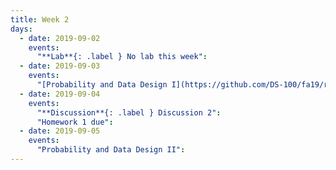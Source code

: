 ```yaml
---
title: Week 2
days:
  - date: 2019-09-02
    events:
      "**Lab**{: .label } No lab this week":
  - date: 2019-09-03
    events:
      "[Probability and Data Design I](https://github.com/DS-100/fa19/raw/master/lecture/lec02/02-data-generation.pptx) ([pdf](https://drive.google.com/open?id=1E4YOODtOjb5tUtatnBmNkKrz3FaVTuy5)) ([webcast](https://www.youtube.com/watch?v=OJFCRhAC788))":
  - date: 2019-09-04
    events:
      "**Discussion**{: .label } Discussion 2":
      "Homework 1 due":
  - date: 2019-09-05
    events:
      "Probability and Data Design II":
---
```

